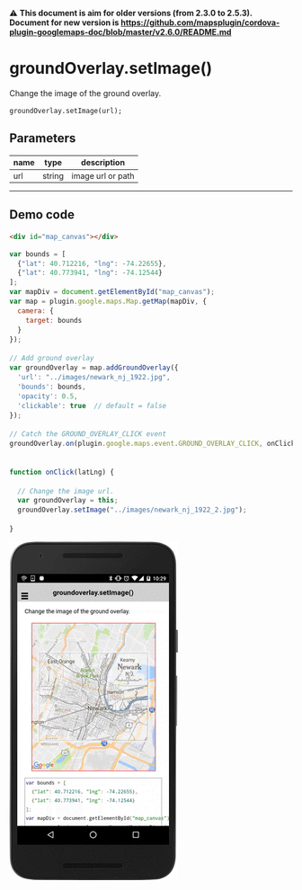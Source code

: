 :warning: **This document is aim for older versions (from 2.3.0 to 2.5.3).
Document for new version is https://github.com/mapsplugin/cordova-plugin-googlemaps-doc/blob/master/v2.6.0/README.md**

# groundOverlay.setImage()

Change the image of the ground overlay.

```
groundOverlay.setImage(url);
```


## Parameters

name           | type          | description
---------------|---------------|---------------------------------------
url            | string        | image url or path
-----------------------------------------------------------------------


## Demo code

```html
<div id="map_canvas"></div>
```

```js
var bounds = [
  {"lat": 40.712216, "lng": -74.22655},
  {"lat": 40.773941, "lng": -74.12544}
];
var mapDiv = document.getElementById("map_canvas");
var map = plugin.google.maps.Map.getMap(mapDiv, {
  camera: {
    target: bounds
  }
});

// Add ground overlay
var groundOverlay = map.addGroundOverlay({
  'url': "../images/newark_nj_1922.jpg",
  'bounds': bounds,
  'opacity': 0.5,
  'clickable': true  // default = false
});

// Catch the GROUND_OVERLAY_CLICK event
groundOverlay.on(plugin.google.maps.event.GROUND_OVERLAY_CLICK, onClick);


function onClick(latLng) {

  // Change the image url.
  var groundOverlay = this;
  groundOverlay.setImage("../images/newark_nj_1922_2.jpg");

}
```

![](image.gif)
